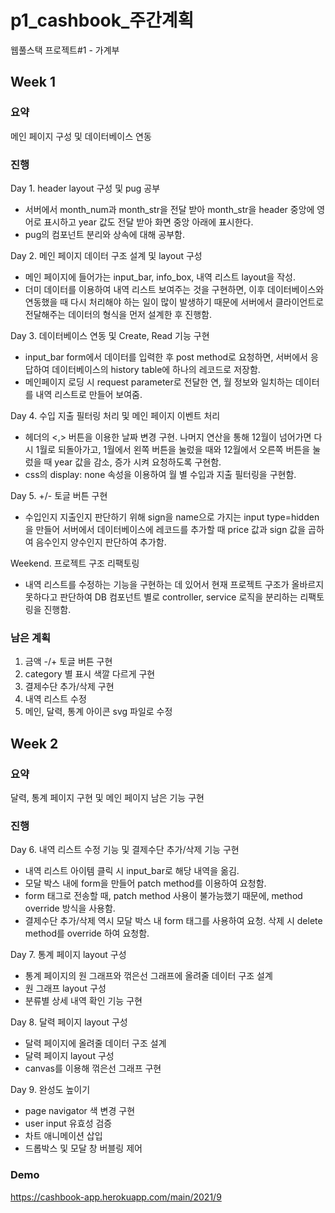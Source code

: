 # p1_cashbook_주간계획

웹풀스택 프로젝트#1 - 가계부

## Week 1

### 요약

메인 페이지 구성 및 데이터베이스 연동

### **진행**

Day 1. header layout 구성 및 pug 공부

- 서버에서 month_num과 month_str을 전달 받아 month_str을 header 중앙에 영어로 표시하고 year 값도 전달 받아 화면 중앙 아래에 표시한다.
- pug의 컴포넌트 분리와 상속에 대해 공부함.

Day 2. 메인 페이지 데이터 구조 설계 및 layout 구성

- 메인 페이지에 들어가는 input_bar, info_box, 내역 리스트 layout을 작성.
- 더미 데이터를 이용하여 내역 리스트 보여주는 것을 구현하면, 이후 데이터베이스와 연동했을 때 다시 처리해야 하는 일이 많이 발생하기 때문에 서버에서 클라이언트로 전달해주는 데이터의 형식을 먼저 설계한 후 진행함.

Day 3. 데이터베이스 연동 및 Create, Read 기능 구현

- input_bar form에서 데이터를 입력한 후 post method로 요청하면, 서버에서 응답하여 데이터베이스의 history table에 하나의 레코드로 저장함.
- 메인페이지 로딩 시 request parameter로 전달한 연, 월 정보와 일치하는 데이터를 내역 리스트로 만들어 보여줌.

Day 4. 수입 지출 필터링 처리 및 메인 페이지 이벤트 처리

- 헤더의 <,> 버튼을 이용한 날짜 변경 구현. 나머지 연산을 통해 12월이 넘어가면 다시 1월로 되돌아가고, 1월에서 왼쪽 버튼을 눌렀을 때와 12월에서 오른쪽 버튼을 눌렀을 때 year 값을 감소, 증가 시켜 요청하도록 구현함.
- css의 display: none 속성을 이용하여 월 별 수입과 지출 필터링을 구현함.

Day 5. +/- 토글 버튼 구현

- 수입인지 지출인지 판단하기 위해 sign을 name으로 가지는 input type=hidden을 만들어 서버에서 데이터베이스에 레코드를 추가할 때 price 값과 sign 값을 곱하여 음수인지 양수인지 판단하여 추가함.

Weekend. 프로젝트 구조 리팩토링

- 내역 리스트를 수정하는 기능을 구현하는 데 있어서 현재 프로젝트 구조가 올바르지 못하다고 판단하여 DB 컴포넌트 별로 controller, service 로직을 분리하는 리팩토링을 진행함.

### 남은 계획

1. 금액 -/+ 토글 버튼 구현
2. category 별 표시 색깔 다르게 구현
3. 결제수단 추가/삭제 구현
4. 내역 리스트 수정
5. 메인, 달력, 통계 아이콘 svg 파일로 수정

## Week 2

### 요약

달력, 통계 페이지 구현 및 메인 페이지 남은 기능 구현

### 진행

Day 6. 내역 리스트 수정 기능 및 결제수단 추가/삭제 기능 구현

- 내역 리스트 아이템 클릭 시 input_bar로 해당 내역을 옮김.
- 모달 박스 내에 form을 만들어 patch method를 이용하여 요청함.
- form 태그로 전송할 때, patch method 사용이 불가능했기 때문에, method override 방식을 사용함.
- 결제수단 추가/삭제 역시 모달 박스 내 form 태그를 사용하여 요청. 삭제 시 delete method를 override 하여 요청함. 

Day 7. 통계 페이지 layout 구성

- 통계 페이지의 원 그래프와 꺾은선 그래프에 올려줄 데이터 구조 설계
- 원 그래프 layout 구성
- 분류별 상세 내역 확인 기능 구현

Day 8. 달력 페이지 layout 구성

- 달력 페이지에 올려줄 데이터 구조 설계
- 달력 페이지 layout 구성
- canvas를 이용해 꺾은선 그래프 구현

Day 9. 완성도 높이기

- page navigator 색 변경 구현
- user input 유효성 검증
- 차트 애니메이션 삽입
- 드롭박스 및 모달 창 버블링 제어

### Demo

https://cashbook-app.herokuapp.com/main/2021/9